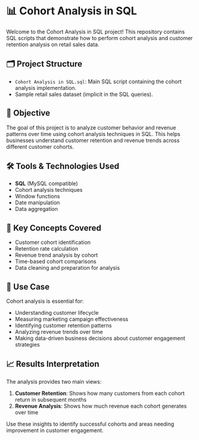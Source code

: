 # 📊 Cohort Analysis in SQL

Welcome to the Cohort Analysis in SQL project! This repository contains SQL scripts that demonstrate how to perform cohort analysis and customer retention analysis on retail sales data.

## 🗂 Project Structure

- `Cohort Analysis in SQL.sql`: Main SQL script containing the cohort analysis implementation.
- Sample retail sales dataset (implicit in the SQL queries).

## 🎯 Objective

The goal of this project is to analyze customer behavior and revenue patterns over time using cohort analysis techniques in SQL. This helps businesses understand customer retention and revenue trends across different customer cohorts.

## 🛠 Tools & Technologies Used

- **SQL** (MySQL compatible)
- Cohort analysis techniques
- Window functions
- Date manipulation
- Data aggregation

## 🔑 Key Concepts Covered

- Customer cohort identification
- Retention rate calculation
- Revenue trend analysis by cohort
- Time-based cohort comparisons
- Data cleaning and preparation for analysis

## 💼 Use Case

Cohort analysis is essential for:
- Understanding customer lifecycle
- Measuring marketing campaign effectiveness
- Identifying customer retention patterns
- Analyzing revenue trends over time
- Making data-driven business decisions about customer engagement strategies

## 📈 Results Interpretation

The analysis provides two main views:
1. **Customer Retention**: Shows how many customers from each cohort return in subsequent months
2. **Revenue Analysis**: Shows how much revenue each cohort generates over time

Use these insights to identify successful cohorts and areas needing improvement in customer engagement.
```
